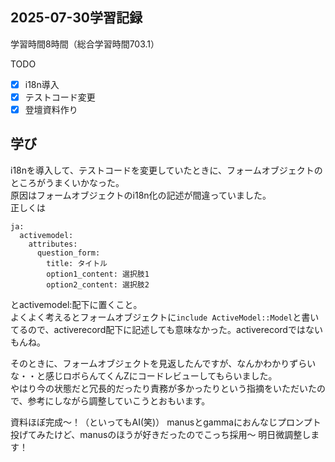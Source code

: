 ## 2025-07-30学習記録
学習時間8時間（総合学習時間703.1）

TODO
- [x] i18n導入
- [x] テストコード変更
- [x] 登壇資料作り

## 学び
i18nを導入して、テストコードを変更していたときに、フォームオブジェクトのところがうまくいかなった。  
原因はフォームオブジェクトのi18n化の記述が間違っていました。  
正しくは
```
ja:
  activemodel:
    attributes:
      question_form:
        title: タイトル
        option1_content: 選択肢1
        option2_content: 選択肢2
```
とactivemodel:配下に置くこと。  
よくよく考えるとフォームオブジェクトに`include ActiveModel::Model`と書いてるので、activerecord配下に記述しても意味なかった。activerecordではないもんね。  

そのときに、フォームオブジェクトを見返したんですが、なんかわかりずらいな・・と感じロボらんてくんZにコードレビューしてもらいました。  
やはり今の状態だと冗長的だったり責務が多かったりという指摘をいただいたので、参考にしながら調整していこうとおもいます。

資料ほぼ完成～！（といってもAI(笑)）
manusとgammaにおんなじプロンプト投げてみたけど、manusのほうが好きだったのでこっち採用～
明日微調整します！
